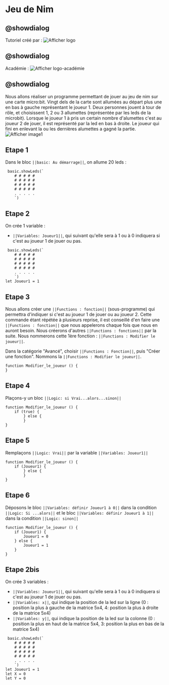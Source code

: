 # Jeu de Nim
## @showdialog
Tutoriel créé par :
![Afficher logo](https://github.com/jtamen/tuto1/blob/master/Images/logo-technotam-chappe1.jpg?raw=true)

## @showdialog
Académie :
![Afficher logo-académie](https://github.com/jtamen/tuto1/blob/master/Images/logo-IAN.png?raw=true)

## @showdialog
Nous allons réaliser un programme permettant de jouer au jeu de nim sur une carte micro:bit.
Vingt dels de la carte sont allumées au départ plus une en bas à gauche représentant le 
joueur 1. Deux personnes jouent à tour de rôle, et choisissent 1, 2 ou 3 allumettes (représentée par les leds
de la microbit). Lorsque le joueur 1 à pris un certain nombre d'alumettes c'est au joueur 2 de jouer, 
il est représenté par la led en bas à droite. Le joueur qui fini en enlevant la ou les dernières alumettes
a gagné la partie.
![Afficher image1](https://github.com/jtamen/tuto1/blob/master/Images/Capture%20d%E2%80%99%C3%A9cran%20nim1.jpg?raw=true)

## Etape 1
Dans le bloc ``||basic: Au démarrage||``, on allume 20 leds :
```blocks
 basic.showLeds(`
    # # # # #
    # # # # #
    # # # # #
    # # # # #
    . . . . .
    `)
 ```
## Etape 2
On crée 1 variable :
* ``||Variables: Joueur1||``, qui suivant qu'elle sera à 1 ou à 0 indiquera si c'est au joueur 1 de jouer ou pas.
```blocks
 basic.showLeds(`
    # # # # #
    # # # # #
    # # # # #
    # # # # #
    . . . . .
    `)
let Joueur1 = 1
 ```
 
 ## Etape 3
Nous allons créer une ``||Functions : fonction||`` (sous-programme) qui permettra d'indiquer si c'est au joueur 1 de jouer ou au joueur 2.
Cette commande étant répétée à plusieurs reprise, il est conseillé d'en faire une ``||Functions : fonction||`` que nous appelerons chaque 
fois que nous en auront besoin. Nous créerons d'autres ``||Functions : fonctions||`` par la suite.
Nous nommerons cette 1ère fonction : ``||Functions : Modifier le joueur||``.

Dans la catégorie "Avancé", choisir ``||Functions : Fonction||``, puis "Créer une fonction".
Nommons la ``||Functions : Modifier le joueur||``.
```blocks
function Modifier_le_joueur () {
}
 ```
## Etape 4
Plaçons-y un bloc ``||Logic: si Vrai...alors...sinon||``
```blocks
function Modifier_le_joueur () {
    if (true) {
        } else {
        }
}
 ```
## Etape 5
Remplaçons ``||Logic: Vrai||`` par la variable ``||Variables: Joueur1||``
```blocks
function Modifier_le_joueur () {
    if (Joueur1) {
        } else {
        }
}
 ```
## Etape 6
Déposons le bloc ``||Variables: définir Joueur1 à 0||`` dans la condition ``||Logic: Si ...alors||`` 
et le bloc ``||Variables: définir Joueur1 à 1||`` dans la condition ``||Logic: sinon||``
```blocks
function Modifier_le_joueur () {
    if (Joueur1) {
        Joueur1 = 0
    } else {
        Joueur1 = 1
    }
}
 ```

 ## Etape 2bis
On crée 3 variables :
* ``||Variables: Joueur1||``, qui suivant qu'elle sera à 1 ou à 0 indiquera si c'est au joueur 1 de jouer ou pas.
* ``||Variables: x||``, qui indique la position de la led sur la ligne
(0 : position la plus à gauche de la matrice 5x4, 4: position la plus à droite de la matrice 5x4)
* ``||Variables: y||``, qui indique la position de la led sur la colonne
(0 : position la plus en haut de la matrice 5x4, 3: position la plus en bas de la matrice 5x4)
```blocks
 basic.showLeds(`
    # # # # #
    # # # # #
    # # # # #
    # # # # #
    . . . . .
    `)
let Joueur1 = 1
let X = 0
let Y = 0
 ```